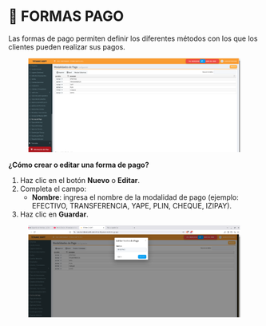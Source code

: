 # 💱 FORMAS PAGO

Las formas de pago permiten definir los diferentes métodos con los que los clientes pueden realizar sus pagos.

<figure><img src="../../../.gitbook/assets/image (303).png" alt=""><figcaption></figcaption></figure>

**¿Cómo crear o editar una forma de pago?**

1. Haz clic en el botón **Nuevo** o **Editar**.
2. Completa el campo:
   * **Nombre**: ingresa el nombre de la modalidad de pago (ejemplo: EFECTIVO, TRANSFERENCIA, YAPE, PLIN, CHEQUE, IZIPAY).
3. Haz clic en **Guardar**.

<figure><img src="../../../.gitbook/assets/image (304).png" alt=""><figcaption></figcaption></figure>
